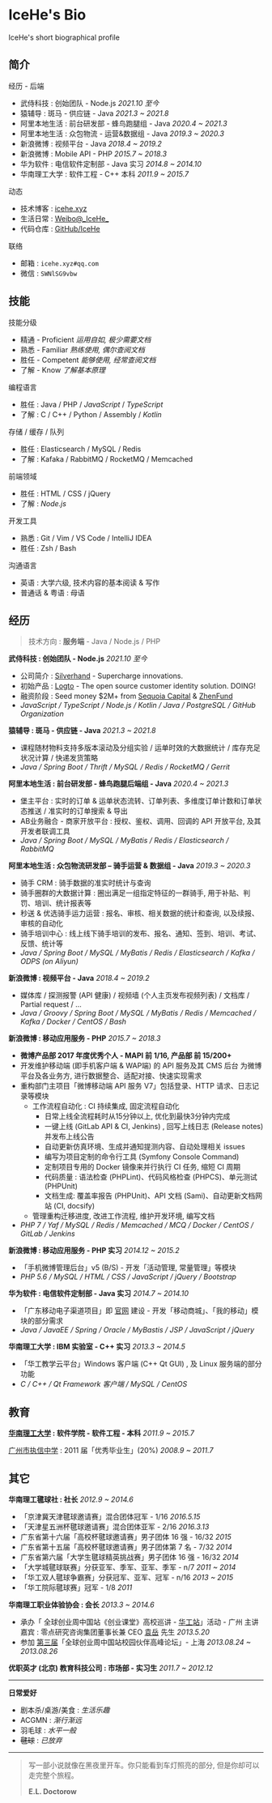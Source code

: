 # IceHe's Bio

IceHe's short biographical profile

<!-- CV - Curriculum Vitae -->

## 简介

经历 - 后端

-   武侍科技 : 创始团队 - Node.js
    _2021.10 至今_
-   猿辅导 : 斑马 - 供应链 - Java
    _2021.3 ~ 2021.8_
-   阿里本地生活 : 前台研发部 - 蜂鸟跑腿组 - Java
    _2020.4 ~ 2021.3_
-   阿里本地生活 : 众包物流 - 运营&数据组 - Java
    _2019.3 ~ 2020.3_
-   新浪微博 : 视频平台 - Java
    _2018.4 ~ 2019.2_
-   新浪微博 : Mobile API - PHP
    _2015.7 ~ 2018.3_
-   华为软件 : 电信软件定制部 - Java 实习
    _2014.8 ~ 2014.10_
-   华南理工大学 : 软件工程 - C++ 本科
    _2011.9 ~ 2015.7_

动态

- 技术博客 : [icehe.xyz](https://icehe.xyz)
- 生活日常 : [Weibo@\_IceHe\_](https://weibo.com/icedes)
- 代码仓库 : [GitHub/IceHe](https://github.com/IceHe)

联络

- 邮箱 : `icehe.xyz#qq.com`
    <!-- _- replace # with @_ -->
- 微信 : `SWNlSG9vbw`
    <!-- - _Base64 Encoded and Trimmed the trailing equal signs_ -->

<!--

<details>
<summary>微信二维码 ( 点击展示 )</summary>

![](https://img.icehe.xyz/about_original/qrcode_01.jpg)

</details>

-->

## 技能

技能分级

-   精通 - Proficient
    _运用自如, 极少需要文档_
-   熟悉 - Familiar
    _熟练使用, 偶尔查阅文档_
-   胜任 - Competent
    _能够使用, 经常查阅文档_
-   了解 - Know
    _了解基本原理_

编程语言

- 胜任 : Java / PHP / _JavaScript_<!-- learning --> / _TypeScript_<!-- learning -->
- 了解 : C / C++ / Python / Assembly / _Kotlin_<!-- learning -->

存储 / 缓存 / 队列

- 胜任 : Elasticsearch / MySQL / Redis
- 了解 : Kafaka / RabbitMQ / RocketMQ / Memcached

前端领域

- 胜任 : HTML / CSS / jQuery
- 了解 : _Node.js_<!-- learning -->

开发工具

- 熟悉 : Git / Vim / VS Code / IntelliJ IDEA
- 胜任 : Zsh / Bash

沟通语言

- 英语 : 大学六级, 技术内容的基本阅读 & 写作
- 普通话 & 粤语 : 母语

## 经历

> 技术方向 : **服务端** - Java / Node.js / PHP

**武侍科技 : 创始团队 - Node.js**
_2021.10 至今_

- 公司简介 : [Silverhand](https://github.com/silverhand-io) - Supercharge innovations.
- 初始产品 : [Logto](https://github.com/logto-io) - The open source customer identity solution. DOING!
- 融资阶段 : Seed money $2M+ from [Sequoia Capital](https://www.sequoiacap.com/china/) & [ZhenFund](http://www.zhenfund.com/)
- _JavaScript / TypeScript / Node.js / Kotlin / Java / <!--Android /--> PostgreSQL / GitHub Organization_

<!-- - 融资阶段: Seed money $4.5M+ from [Sequoia Capital](https://www.sequoiacap.com/china/), [ZhenFund](http://www.zhenfund.com/) & [Eminence Ventures](http://www.emventures.cn/)… -->

**猿辅导 : 斑马 - 供应链 - Java**
_2021.3 ~ 2021.8_

- 课程随材物料支持多版本滚动及分组实验 / 运单时效的大数据统计 / 库存充足状况计算 / 快递发货策略
- _Java / Spring Boot / Thrift / MySQL / Redis / RocketMQ / Gerrit_

**阿里本地生活 : 前台研发部 - 蜂鸟跑腿后端组 - Java**
_2020.4 ~ 2021.3_

- 堡主平台 : 实时的订单 & 运单状态流转、订单列表、多维度订单计数和订单状态推送 / 准实时的订单搜索 & 导出
- AB业务融合 - 商家开放平台 : 授权、鉴权、调用、回调的 API 开放平台, 及其开发者联调工具
- _Java / Spring Boot / MySQL / MyBatis / Redis / Elasticsearch / RabbitMQ_

**阿里本地生活 : 众包物流研发部 – 骑手运营 & 数据组 - Java**
_2019.3 ~ 2020.3_

- 骑手 CRM : 骑手数据的准实时统计与查询
- 骑手圈群的大数据计算 : 圈出满足一组指定特征的一群骑手, 用于补贴、判罚、培训、统计报表等
- 秒送 & 优选骑手运力运营 : 报名、审核、相关数据的统计和查询, 以及续报、审核的自动化
- 骑手培训中心 : 线上线下骑手培训的发布、报名、通知、签到、培训、考试、反馈、统计等
- _Java / Spring Boot / MySQL / MyBatis / Redis / Elasticsearch / Kafka / ODPS (on Aliyun)_

**新浪微博 : 视频平台 - Java**
_2018.4 ~ 2019.2_

- 媒体库 / 探测报警 (API 健康) / 视频墙 (个人主页发布视频列表) / 文档库 / Partial request / …
- _Java / Groovy / Spring Boot / MySQL / MyBatis / Redis / Memcached / Kafka / Docker / CentOS / Bash_

**新浪微博 : 移动应用服务 - PHP**
_2015.7 ~ 2018.3_

- **微博产品部 2017 年度优秀个人 - MAPI 前 1/16, 产品部 前 15/200+**
- 开发维护移动端 (即手机客户端 & WAP端) 的 API 服务及其 CMS 后台
    为微博平台及各业务方, 进行数据整合、适配对接、快速实现需求
- 重构部门主项目「微博移动端 API 服务 V7」包括登录、HTTP 请求、日志记录等模块
    - 工作流程自动化 : CI 持续集成, 固定流程自动化
        - 日常上线全流程耗时从15分钟以上, 优化到最快3分钟内完成
        - 一键上线 (GitLab API & CI, Jenkins) , 回写上线日志 (Release notes) 并发布上线公告
        - 自动更新仿真环境、生成并通知提测内容、自动处理相关 issues
        - 编写为项目定制的命令行工具 (Symfony Console Command)
        - 定制项目专用的 Docker 镜像来并行执行 CI 任务, 缩短 CI 周期
        - 代码质量 : 语法检查 (PHPLint)、代码风格检查 (PHPCS)、单元测试 (PHPUnit)
        - 文档生成: 覆盖率报告 (PHPUnit)、API 文档 (Sami)、自动更新文档网站 (CI, docsify)
    - 管理重构迁移进度, 改进工作流程, 维护开发环境, 编写文档
- _PHP 7 / Yaf / MySQL / Redis / Memcached / MCQ / Docker / CentOS / GitLab / Jenkins_

<!-- - 2016.4 ~ 2016.8 开发与维护「微博头条」的服务端 API 及其 CMS 后台 -->

**新浪微博 : 移动应用服务 - PHP 实习**
_2014.12 ~ 2015.2_

- 「手机微博管理后台」v5 (B/S) - 开发「活动管理, 常量管理」等模块
- _PHP 5.6 / MySQL / HTML / CSS / JavaScript / jQuery / Bootstrap_

**华为软件 : 电信软件定制部 - Java 实习**
_2014.7 ~ 2014.10_

- 「广东移动电子渠道项目」即 [官网](http://www.10086.cn/gd/index_200_200.html) 建设 - 开发「移动商城」、「我的移动」模块的部分需求
- _Java / JavaEE / Spring / Oracle / MyBastis / JSP / JavaScript / jQuery_

**华南理工大学 : IBM 实验室 - C++ 实习**
_2013.3 ~ 2014.5_

- 「华工教学云平台」Windows 客户端 (C++ Qt GUI) , 及 Linux 服务端的部分功能
- _C / C++ / Qt Framework 客户端 / MySQL / CentOS_

## 教育

**[华南理工大学](https://zh.wikipedia.org/wiki/%E5%8D%8E%E5%8D%97%E7%90%86%E5%B7%A5%E5%A4%A7%E5%AD%A6) : 软件学院 - 软件工程 - 本科**
_2011.9 ~ 2015.7_

[广州市执信中学](https://zh.wikipedia.org/wiki/%E5%B9%BF%E5%B7%9E%E5%B8%82%E6%89%A7%E4%BF%A1%E4%B8%AD%E5%AD%A6) : 2011 届「优秀毕业生」(20%)
_2008.9 ~ 2011.7_

## 其它

**华南理工毽球社 : 社长**
_2012.9 ~ 2014.6_

-   「京津冀天津毽球邀请赛」混合团体冠军 - 1/16
    _2016.5.15_
-   「天津星五洲杯毽球邀请赛」混合团体亚军 - 2/16
    _2016.3.13_
-   广东省第十六届「高校杯毽球邀请赛」男子团体 16 强 - 16/32
    _2015_
-   广东省第十五届「高校杯毽球邀请赛」男子团体第 7 名 - 7/32
    _2014_
-   广东省第六届「大学生毽球精英挑战赛」男子团体 16 强 - 16/32
    _2014_
-  「大学城毽球联赛」分获亚军、季军、亚军、季军 - n/7
    _2011 ~ 2014_
-  「华工双人毽球争霸赛」分获冠军、亚军、冠军 - n/16
    _2013 ~ 2015_
-   「华工院际毽球赛」冠军 - 1/8
    _2011_

**华南理工职业体验协会 : 会长**
_2013.3 ~ 2014.6_

- 承办「 全球创业周中国站《创业课堂》高校巡讲 - [华工站](https://weibo.com/1663281413/zwGeUEcb2)」活动 - 广州
    主讲嘉宾 : 零点研究咨询集团董事长兼 CEO [袁岳](http://baike.baidu.com/view/801470.htm) 先生
    _2013.5.20_
- 参加 [第三届](https://weibo.com/1663281413/A3uryaPLL)「全球创业周中国站校园伙伴高峰论坛」- 上海
    _2013.08.24 ~ 2013.08.26_

<!-- - 参加 2013 年 第三届「梦想 Safari 素质教育论坛」 (珠海) -->
<!-- - 任期内, 协会在社团联合会的年度综合测评中积 96.7 分, 排名从第 36 跃升至第 5 (5/59) -->
<!-- - 举办「一站到底」华工版、「生存挑战营」 (在陌生城市挣返校费用) 2 届 -->
<!-- - 承办「职场好声音」讲座 2 场、承办「黑苹果职业访问大赛」华工场 -->
<!-- - 承办「过来人托业杯职场精英挑战赛」大学城分赛区初赛 -->
<!-- - 主讲「策划撰写、商务礼仪」2 场培训, 举办 会员服务活动 6 场、素质拓展 2 场 -->

<!-- **华工学生职业发展协会 : 综合事务部 - 干事** -->
<!-- _2011.9 ~ 2012.6_ -->

<!-- - 说服广州信诚人寿 HR 负责人为「超完美计划培训营」优胜者提供岗位: 经理人 2 个、实习生 10 个 -->
<!-- - 说服南方报业集团传媒研究院为「职协企观月」活动提供 40 个免费参观南方报业集团的名额 -->
<!-- - 举办 「就业服务月之公关危机」 比赛 (第一次办比赛, 规模虽小, 值得纪念) -->

**优职英才 (北京) 教育科技公司 : 市场部 - 实习生**
_2011.7 ~ 2012.12_

<!-- - 筹划执行校园推广活动, 运营微博营销号, 参与文案内容制作 -->
<!-- - 于广州各高校执行 15+ 场推广公司品牌的讲座、交流会、公开课 -->

---

**日常爱好**

- 剧本杀/桌游/美食 : _生活乐趣_
- ACGMN : _渐行渐远_
- 羽毛球 : _水平一般_
- ~~毽球~~ : _已放弃_

---

> 写一部小说就像在黑夜里开车。你只能看到车灯照亮的部分, 但是你却可以走完整个旅程。
>
> **E.L. Doctorow**

<!-- ![Avatar](https://img.icehe.xyz/about/avatar_03a.jpg) -->

<!-- TODO: 学习别人简历的排版 - 参考 [Jiacheng Yang](https://assets.website-files.com/5e450cf18e9f31560e36ea38/5ff52f264ff29d79632c4852_Jiacheng_Yang_Resume_2021_1.pdf) -->
